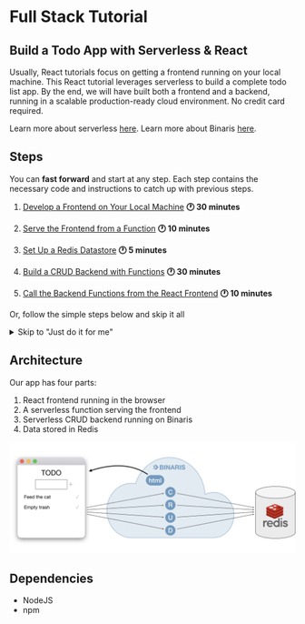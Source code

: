 # Full Stack Tutorial
## Build a Todo App with Serverless & React

Usually, React tutorials focus on getting a frontend running on your local machine. This React tutorial leverages serverless to build a complete todo list app. By the end, we will have built both a frontend and a backend, running in a scalable production-ready cloud environment. No credit card required.

Learn more about serverless [here](https://blog.binaris.com/from-servers-to-serverless/). Learn more about Binaris [here](https://binaris.com/).

## Steps

You can **fast forward** and start at any step. Each step contains the necessary code and instructions to catch up with previous steps.

  1. [Develop a Frontend on Your Local Machine](./tutorial_sections/develop_frontend.md) <b> :clock1: 30 minutes </b>

  1. [Serve the Frontend from a Function](./tutorial_sections/serve_frontend.md) <b> :clock1: 10 minutes </b>

  1. [Set Up a Redis Datastore](./tutorial_sections/setup_redis.md) <b> :clock1: 5 minutes </b>

  1. [Build a CRUD Backend with Functions](./tutorial_sections/build_a_crud.md) <b> :clock1: 30 minutes </b>

  1. [Call the Backend Functions from the React Frontend](./tutorial_sections/connect_everything.md) <b> :clock1: 10 minutes </b>


Or, follow the simple steps below and skip it all

<details><summary>Skip to "Just do it for me"</summary>

  Download [assets](https://github.com/binaris/react-serverless/archive/connect-everything.zip) and get started

  ### Setup Your Binaris Environment

  For the next section you will need a Binaris account, if you already have one skip the following four steps.

  1. Visit https://binaris.com/try
  1. Follow the instructions and create your new Binaris account
  1. Install the CLI via `npm`
      ```bash
      npm install binaris -g
      ```
  1. Use `bn login` to authenticate with your newly created Binaris account
  1. (Optional) visit our [getting started](https://dev.binaris.com/tutorials/nodejs/getting-started/) page to learn the basics

  ### Setup Redis

  If you already have a Redis account, you can use either a new or pre-existing Redis instance from your account. Otherwise, you have to go through the account and instance creation flow described [here](./setup_redis.md).

  ```bash
  $ export REDIS_HOST=<YOUR_REDIS_HOST> REDIS_PORT=<YOUR_REDIS_PORT> REDIS_PASSWORD=<YOUR_REDIS_PASSWORD>
  ```

  ### Setup everything

  ```bash
  $ cd backend
  $ npm install
  $ npm run deploy
  $ cd ../frontend
  ```

  Add a "homepage" so that React routing uses your account specific function URL. Make sure to replace `<ACCOUNT_ID>` with your specific Binaris account ID. Assuming you successfully ran `bn login`, your account ID can be found in `~/.binaris.yml`.

  > Note: Your Account ID will always be a unique number, 10 digits in length.


  ```diff
  > frontend/package.json
  ---
   "private": true,
  -"homepage": "https://run.binaris.com/v2/run/<ACCOUNT_ID>/public_serve_todo",
  +"homepage": "https://run.binaris.com/v2/run/1234******/public_serve_todo",
   "dependencies": {
  ```

  Export the root endpoint environment variable (using your personal `ACCOUNT_ID`)

  ```bash
  $ export REACT_APP_BINARIS_ROOT_ENDPOINT="https://run.binaris.com/v2/run/1234******/"
  $ cd serve_todo
  $ npm install
  $ cd ../
  $ npm install && npm run build && npm run deploy
  ```

  Navigate to the URL provided in the output dialog to view your app.


</details>


## Architecture

Our app has four parts:
1. React frontend running in the browser
1. A serverless function serving the frontend
1. Serverless CRUD backend running on Binaris
1. Data stored in Redis

<img src="./arch.png" width="900" />

## Dependencies

* NodeJS
* npm
